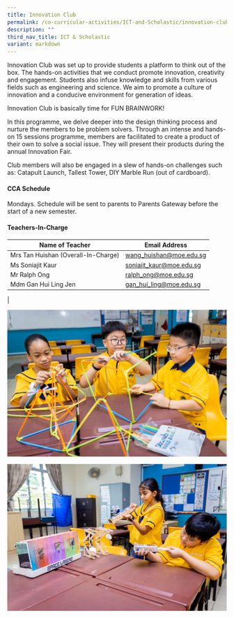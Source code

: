 ```yaml
---
title: Innovation Club
permalink: /co-curricular-activities/ICT-and-Scholastic/innovation-club/
description: ""
third_nav_title: ICT & Scholastic
variant: markdown
---
```

Innovation Club was set up to provide students a platform to think out of the box. The hands-on activities that we conduct promote innovation, creativity and engagement. Students also infuse knowledge and skills from various fields such as engineering and science. We aim to promote a culture of innovation and a conducive environment for generation of ideas.

Innovation Club is basically time for FUN BRAINWORK!

In this programme, we delve deeper into the design thinking process and nurture the members to be problem solvers. Through an intense and hands-on 15 sessions programme, members are facilitated to create a product of their own to solve a social issue. They will present their products during the annual Innovation Fair.

Club members will also be engaged in a slew of hands-on challenges such as: Catapult Launch, Tallest Tower, DIY Marble Run (out of cardboard).

#### CCA Schedule
Mondays. Schedule will be sent to parents to Parents Gateway before the start of a new semester.

#### Teachers-In-Charge

| Name of Teacher | Email Address |
|---|---|
| Mrs Tan Huishan (Overall-In-Charge)  | [wang_huishan@moe.edu.sg](mailto:wang_huishan@moe.edu.sg)  |
| Ms Soniajit Kaur| [soniajit_kaur@moe.edu.sg](mailto:soniajit_kaur@moe.edu.sg) |
| Mr Ralph Ong  | [ralph_ong@moe.edu.sg](mailto:ralph_ong@moe.edu.sg)  |
| Mdm Gan Hui Ling Jen | [gan_hui_ling@moe.edu.sg](mailto:gan_hui_ling@moe.edu.sg) |
|

![](/images/CCA/ICT/inno1.jpg)

![](/images/CCA/ICT/inno2.jpg)